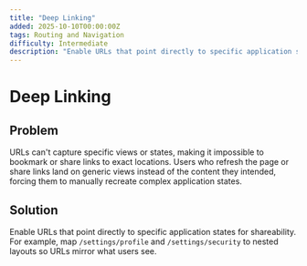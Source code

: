 ```yaml
---
title: "Deep Linking"
added: 2025-10-10T00:00:00Z
tags: Routing and Navigation
difficulty: Intermediate
description: "Enable URLs that point directly to specific application states for shareability."
---
```

# Deep Linking

## Problem

URLs can't capture specific views or states, making it impossible to bookmark or share links to exact locations. Users who refresh the page or share links land on generic views instead of the content they intended, forcing them to manually recreate complex application states.

## Solution

Enable URLs that point directly to specific application states for shareability. For example, map `/settings/profile` and `/settings/security` to nested layouts so URLs mirror what users see.
